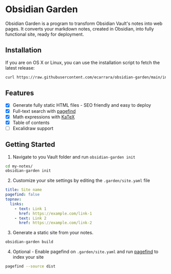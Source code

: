 # Obsidian Garden

Obsidian Garden is a program to transform Obsidian Vault's notes into web
pages. It converts your markdown notes, created in Obsidian, into fully
functional site, ready for deployment.

## Installation

If you are on OS X or Linux, you can use the installation script to fetch the
latest release:

```bash
curl https://raw.githubusercontent.com/ecarrara/obsidian-garden/main/install.sh | sh
```

## Features

- [x] Generate fully static HTML files - SEO friendly and easy to deploy
- [x] Full-text search with [pagefind](https://pagefind.app/)
- [x] Math expressions with [KaTeX](https://katex.org/)
- [x] Table of contents
- [ ] Excalidraw support

## Getting Started

1. Navigate to you Vault folder and run `obsidian-garden init`

```bash
cd my-notes/
obsidian-garden init
```

2. Customize your site settings by editing the `.garden/site.yaml` file

```yaml
title: Site name
pagefind: false
topnav:
  links:
    - text: Link 1
      href: https://example.com/link-1
    - text: Link 2
      href: https://example.com/link-2
```

3. Generate a static site from your notes.

```bash
obsidian-garden build
```

4. Optional - Enable pagefind on `.garden/site.yaml` and run
[pagefind](https://pagefind.app) to index your site

```bash
pagefind --source dist
```